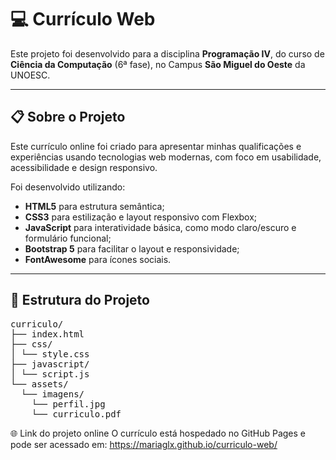 # 💻 Currículo Web 

Este projeto foi desenvolvido para a disciplina **Programação IV**, do curso de **Ciência da Computação** (6ª fase), no Campus **São Miguel do Oeste** da UNOESC.

---

## 📋 Sobre o Projeto

Este currículo online foi criado para apresentar minhas qualificações e experiências usando tecnologias web modernas, com foco em usabilidade, acessibilidade e design responsivo.

Foi desenvolvido utilizando:

- **HTML5** para estrutura semântica;
- **CSS3** para estilização e layout responsivo com Flexbox;
- **JavaScript** para interatividade básica, como modo claro/escuro e formulário funcional;
- **Bootstrap 5** para facilitar o layout e responsividade;
- **FontAwesome** para ícones sociais.

---

## 📂 Estrutura do Projeto
<pre>curriculo/
├── index.html
├── css/
│ └── style.css
├── javascript/
│ └── script.js
└── assets/
  └── imagens/
    └── perfil.jpg
    └── curriculo.pdf</pre>

🌐 Link do projeto online
O currículo está hospedado no GitHub Pages e pode ser acessado em:
https://mariaglx.github.io/curriculo-web/
